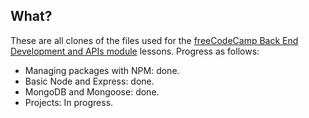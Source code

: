 
## What?

These are all clones of the files used for the [freeCodeCamp Back End Development and APIs module](https://www.freecodecamp.org/learn/back-end-development-and-apis) lessons.
Progress as follows:
- Managing packages with NPM: done.
- Basic Node and Express: done.
- MongoDB and Mongoose: done.
- Projects: In progress.